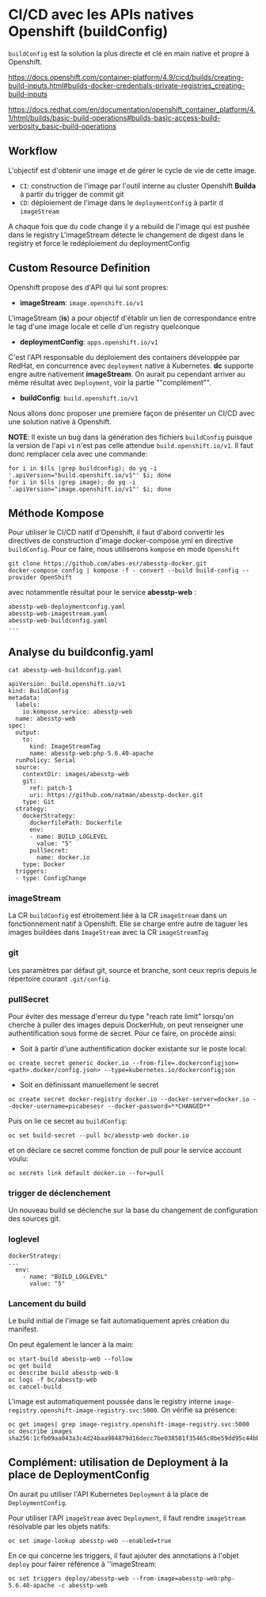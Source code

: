 # CI/CD avec les APIs natives Openshift (buildConfig)

`buildConfig` est la solution la plus directe et clé en main native et
propre à Openshift.

<https://docs.openshift.com/container-platform/4.9/cicd/builds/creating-build-inputs.html#builds-docker-credentials-private-registries_creating-build-inputs>

<https://docs.redhat.com/en/documentation/openshift_container_platform/4.1/html/builds/basic-build-operations#builds-basic-access-build-verbosity_basic-build-operations>

## Workflow

L\'objectif est d\'obtenir une image et de gérer le cycle de vie de
cette image.

-   `CI`: construction de l\'image par l\'outil interne au cluster
    Openshift **Builda** à partir du trigger de commit git
-   `CD`: déploiement de l\'image dans le `deploymentConfig` à partir d
    `imageStream`

A chaque fois que du code change il y a rebuild de l\'image qui est
pushée dans le registry L\'imageStream détecte le changement de digest
dans le registry et force le redéploiement du deploymentConfig

## Custom Resource Definition

Openshift propose des d\'API qui lui sont propres:

-   **imageStream**: `image.openshift.io/v1`

L\'imageStream (**is**) a pour objectif d\'établir un lien de
correspondance entre le tag d\'une image locale et celle d\'un registry
quelconque

-   **deploymentConfig**: `apps.openshift.io/v1`

C\'est l\'API responsable du déploiement des containers développée par
RedHat, en concurrence avec `deployment` native à Kubernetes. **dc**
supporte engre autre nativement **imageStream**. On aurait pu cependant
arriver au même résultat avec `Deployment`, voir la partie
\"\"complément\"\".

-   **buildConfig**: `build.openshift.io/v1`

Nous allons donc proposer une première façon de présenter un CI/CD avec
une solution native à Openshift.

**NOTE**: Il existe un bug dans la génération des fichiers `buildConfig`
puisque la version de l\'api `v1` n\'est pas celle attendue
`build.openshift.io/v1`. Il faut donc remplacer cela avec une commande:

``` /bash
for i in $(ls |grep buildconfig); do yq -i '.apiVersion="build.openshift.io/v1"' $i; done
for i in $(ls |grep image); do yq -i '.apiVersion="image.openshift.io/v1"' $i; done
```

## Méthode Kompose

Pour utiliser le CI/CD natif d\'Openshift, il faut d\'abord convertir
les directives de construction d\'image docker-compose.yml en directive
`buildConfig`. Pour ce faire, nous utiliserons `kompose` en mode
`Openshift`

``` /bash
git clone https://github.com/abes-esr/abesstp-docker.git
docker-compose config | kompose -f - convert --build build-config --provider OpenShift
```

avec notammentle résultat pour le service **abesstp-web** :

``` /bash
abesstp-web-deploymentconfig.yaml
abesstp-web-imagestream.yaml
abesstp-web-buildconfig.yaml
...
```

## Analyse du buildconfig.yaml

``` /bash
cat abesstp-web-buildconfig.yaml
```

``` /yaml
apiVersion: build.openshift.io/v1
kind: BuildConfig
metadata:
  labels:
    io.kompose.service: abesstp-web
  name: abesstp-web
spec:
  output:
    to:
      kind: ImageStreamTag
      name: abesstp-web:php-5.6.40-apache
  runPolicy: Serial
  source:
    contextDir: images/abesstp-web
    git:
      ref: patch-1
      uri: https://github.com/natman/abesstp-docker.git
    type: Git
  strategy:
    dockerStrategy:
      dockerfilePath: Dockerfile
      env:
      - name: BUILD_LOGLEVEL
        value: "5"
      pullSecret:
        name: docker.io
    type: Docker
  triggers:
  - type: ConfigChange
```

### imageStream

La CR `buildConfig` est étroitement liée à la CR `imageStream` dans un
fonctionnement natif à Openshift. Elle se charge entre autre de taguer
les images buildées dans `ImageStream` avec la CR `imageStreamTag`

### git

Les paramètres par défaut git, source et branche, sont ceux repris
depuis le répertoire courant `.git/config`.

### pullSecret

Pour éviter des message d\'erreur du type \"reach rate limit\"
lorsqu\'on cherche à puller des images depuis DockerHub, on peut
renseigner une authentification sous forme de secret. Pour ce faire, on
procède ainsi:

-   Soit à partir d\'une authentification docker existante sur le poste
    local:

``` /bash
oc create secret generic docker.io --from-file=.dockerconfigjson=<path>.docker/config.json> --type=kubernetes.io/dockerconfigjson
```

-   Soit en définissant manuellement le secret

``` /bash
oc create secret docker-registry docker.io --docker-server=docker.io --docker-username=picabesesr --docker-password=**CHANGED**
```

Puis on lie ce secret au `buildConfig`:

``` /bash
oc set build-secret --pull bc/abesstp-web docker.io
```

et on déclare ce secret comme fonction de pull pour le service account
voulu:

``` /bash
oc secrets link default docker.io --for=pull
```

### trigger de déclenchement

Un nouveau build se déclenche sur la base du changement de configuration
des sources git.

### loglevel

``` /yaml
dockerStrategy:
...
  env:
    - name: "BUILD_LOGLEVEL"
      value: "5" 
```

### Lancement du build

Le build initial de l\'image se fait automatiquement après création du
manifest.

On peut également le lancer à la main:

``` /bash
oc start-build abesstp-web --follow
oc get build
oc describe build abesstp-web-9
oc logs -f bc/abesstp-web 
oc cancel-build

```

L\'image est automatiquement poussée dans le registry interne
`image-registry.openshift-image-registry.svc:5000`. On vérifie sa
présence:

``` /bash
oc get images| grep image-registry.openshift-image-registry.svc:5000
oc describe images sha256:1cfb09aa043a3c4d24baa984879d16decc7be038501f35465c0be59dd95c44bb
```

## Complément: utilisation de Deployment à la place de DeploymentConfig

On aurait pu utiliser l\'API Kubernetes `Deployment` à la place de
`DeploymentConfig`.

Pour utiliser l\'API `imageStream` avec `Deployment`, il faut rendre
`imageStream` résolvable par les objets natifs:

``` /bash
oc set image-lookup abesstp-web --enabled=true
```

En ce qui concerne les triggers, il faut ajouter des annotations à
l\'objet `deploy` pour fairer référence à \'\'imageStream:

``` /bash
oc set triggers deploy/abesstp-web --from-image=abesstp-web:php-5.6.40-apache -c abesstp-web
```
